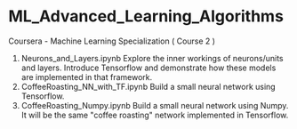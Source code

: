 # ML_Advanced_Learning_Algorithms
Coursera - Machine Learning Specialization ( Course 2 )

1. Neurons_and_Layers.ipynb
      Explore the inner workings of neurons/units and layers.
      Introduce Tensorflow and demonstrate how these models are implemented in that framework.
2. CoffeeRoasting_NN_with_TF.ipynb
      Build a small neural network using Tensorflow.
3. CoffeeRoasting_Numpy.ipynb
      Build a small neural network using Numpy. It will be the same "coffee roasting" network implemented in Tensorflow.
